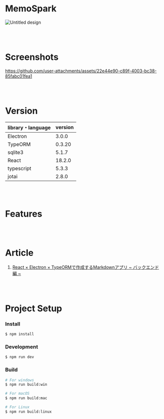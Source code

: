 # MemoSpark

![Untitled design](https://github.com/MASAKi-cell/Doon/assets/74603325/b8e43b89-5635-4647-8af1-0187cee4b25d)



<br><br>

# Screenshots

https://github.com/user-attachments/assets/22e44e90-c89f-4003-bc38-85fabc01fea1



<br><br>

# Version

| library・language | version | 
| ---- | ---- | 
| Electron | 3.0.0 | 
| TypeORM | 0.3.20 | 
| sqlite3 | 5.1.7 | 
| React | 18.2.0 | 
| typescript | 5.3.3 | 
| jotai | 2.8.0 |



<br><br>

# Features



<br><br>

# Article

1. [React × Electron × TypeORMで作成するMarkdownアプリ ~ バックエンド編 ~](https://zenn.dev/arsaga/articles/9b5c3619913ac1) <br>



<br><br>

# Project Setup

### Install

```bash
$ npm install
```

### Development

```bash
$ npm run dev
```

### Build

```bash
# For windows
$ npm run build:win

# For macOS
$ npm run build:mac

# For Linux
$ npm run build:linux
```
